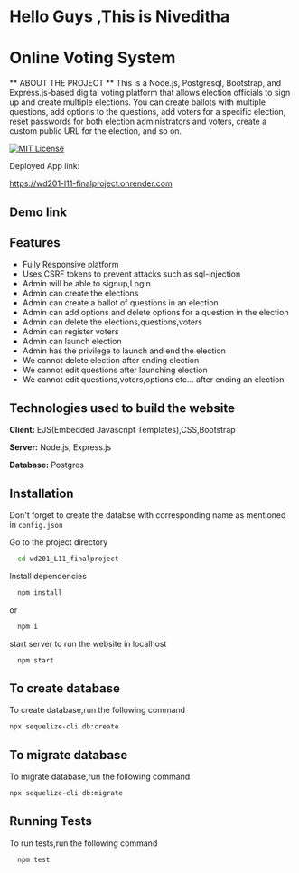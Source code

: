 # Hello Guys ,This is Niveditha


# Online Voting System
** ABOUT THE PROJECT **
This is a Node.js, Postgresql, Bootstrap, and Express.js-based digital voting platform that allows election officials to sign up and create multiple elections. You can create ballots with multiple questions, add options to the questions, add voters for a specific election, reset passwords for both election administrators and voters, create a custom public URL for the election, and so on.


[![MIT License](https://img.shields.io/badge/Platform-Deployed-green.svg)](https://choosealicense.com/licenses/mit/)

Deployed App link: 

https://wd201-l11-finalproject.onrender.com

## Demo link


## Features


- Fully Responsive platform
- Uses CSRF tokens to prevent attacks such as sql-injection
- Admin will be able to signup,Login
- Admin can create the elections
- Admin can create a ballot of questions in an election
- Admin can add options and delete options for a question in the election
- Admin can delete the elections,questions,voters
- Admin can register voters
- Admin can launch election
- Admin has the privilege to launch and end the election
- We cannot delete election after ending election
- We cannot edit questions after launching election
- We cannot edit questions,voters,options etc... after ending an election




## Technologies used to build the website

**Client:** EJS(Embedded Javascript Templates),CSS,Bootstrap 

**Server:** Node.js, Express.js

**Database:** Postgres


## Installation

Don't forget to create the databse with corresponding name as mentioned in `config.json`



Go to the project directory

```bash
  cd wd201_L11_finalproject
```

Install dependencies

```bash
  npm install
```
or
```bash
  npm i
```
start server to run the website in localhost

```bash
  npm start
```
## To create database

To create database,run the following command

```bash
npx sequelize-cli db:create
```
## To migrate database

To migrate database,run the following command

```bash
npx sequelize-cli db:migrate
```

## Running Tests

To run tests,run the following command

```bash
  npm test
```